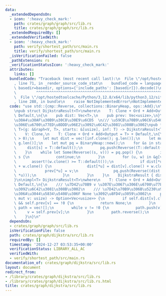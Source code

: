 ```yaml
---
data:
  _extendedDependsOn:
  - icon: ':heavy_check_mark:'
    path: crates/graph/graph/src/lib.rs
    title: crates/graph/graph/src/lib.rs
  _extendedRequiredBy: []
  _extendedVerifiedWith:
  - icon: ':heavy_check_mark:'
    path: verify/shortest_path/src/main.rs
    title: verify/shortest_path/src/main.rs
  _isVerificationFailed: false
  _pathExtension: rs
  _verificationStatusIcon: ':heavy_check_mark:'
  attributes:
    links: []
  bundledCode: "Traceback (most recent call last):\n  File \"/opt/hostedtoolcache/Python/3.12.8/x64/lib/python3.12/site-packages/onlinejudge_verify/documentation/build.py\"\
    , line 71, in _render_source_code_stat\n    bundled_code = language.bundle(stat.path,\
    \ basedir=basedir, options={'include_paths': [basedir]}).decode()\n          \
    \         ^^^^^^^^^^^^^^^^^^^^^^^^^^^^^^^^^^^^^^^^^^^^^^^^^^^^^^^^^^^^^^^^^^^^^^^^^^^^^^^^^\n\
    \  File \"/opt/hostedtoolcache/Python/3.12.8/x64/lib/python3.12/site-packages/onlinejudge_verify/languages/rust.py\"\
    , line 288, in bundle\n    raise NotImplementedError\nNotImplementedError\n"
  code: "use std::{cmp::Reverse, collections::BinaryHeap, ops::Add};\n\nuse graph::Graph;\n\
    \npub struct DijkstraResult<T>\nwhere\n    T: Clone + Ord + Add<Output = T> +\
    \ Default,\n{\n    pub dist: Vec<T>,\n    pub prev: Vec<usize>,\n}\n\n/// \u30C0\
    \u30A4\u30AF\u30B9\u30C8\u30E9\u6CD5  \n/// \u59CB\u70B9\u96C6\u5408\u304B\u3089\
    \u306E\u6700\u77ED\u8DDD\u96E2\u3092\u6C42\u3081\u308B\u3002\npub fn dijkstra<V,\
    \ T>(g: &Graph<V, T>, starts: &[usize], inf: T) -> DijkstraResult<T>\nwhere\n\
    \    V: Clone,\n    T: Clone + Ord + Add<Output = T> + Default,\n{\n    assert!(starts.len()\
    \ > 0);\n    let mut dist = vec![inf.clone(); g.len()];\n    let mut prev = vec![!0;\
    \ g.len()];\n    let mut pq = BinaryHeap::new();\n    for &s in starts {\n   \
    \     dist[s] = T::default();\n        pq.push(Reverse((T::default(), s)));\n\
    \    }\n    while let Some(Reverse((s, v))) = pq.pop() {\n        if dist[v] <\
    \ s {\n            continue;\n        }\n        for (u, w) in &g[v] {\n     \
    \       assert!(w.clone() >= T::default());\n            if dist[*u] > dist[v].clone()\
    \ + w.clone() {\n                dist[*u] = dist[v].clone() + w.clone();\n   \
    \             prev[*u] = v;\n                pq.push(Reverse((dist[*u].clone(),\
    \ *u)));\n            }\n        }\n    }\n    DijkstraResult { dist, prev }\n\
    }\n\nimpl<T> DijkstraResult<T>\nwhere\n    T: Clone + Ord + Add<Output = T> +\
    \ Default,\n{\n    /// \u7D42\u70B9 v \u307E\u3067\u306E\u6700\u77ED\u7D4C\u8DEF\
    \u3092\u6C42\u3081\u308B\u3002\n    /// \u7D42\u70B9\u306B\u5230\u9054\u3067\u304D\
    \u306A\u3044\u5834\u5408\u306F None \u3092\u8FD4\u3059\u3002\n    pub fn path(&self,\
    \ mut v: usize) -> Option<Vec<usize>> {\n        if self.dist[v].clone() != T::default()\
    \ && self.prev[v] == !0 {\n            return None;\n        }\n        let mut\
    \ path = vec![];\n        while v != !0 {\n            path.push(v);\n       \
    \     v = self.prev[v];\n        }\n        path.reverse();\n        Some(path)\n\
    \    }\n}\n"
  dependsOn:
  - crates/graph/graph/src/lib.rs
  isVerificationFile: false
  path: crates/graph/dijkstra/src/lib.rs
  requiredBy: []
  timestamp: '2024-12-27 03:53:35+00:00'
  verificationStatus: LIBRARY_ALL_AC
  verifiedWith:
  - verify/shortest_path/src/main.rs
documentation_of: crates/graph/dijkstra/src/lib.rs
layout: document
redirect_from:
- /library/crates/graph/dijkstra/src/lib.rs
- /library/crates/graph/dijkstra/src/lib.rs.html
title: crates/graph/dijkstra/src/lib.rs
---
```

